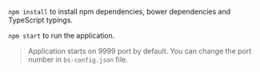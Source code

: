 `npm install` to install npm dependencies, bower dependencies and TypeScript typings.

`npm start` to run the application.
> Application starts on 9999 port by default. You can change the port number in `bs-config.json` file.
